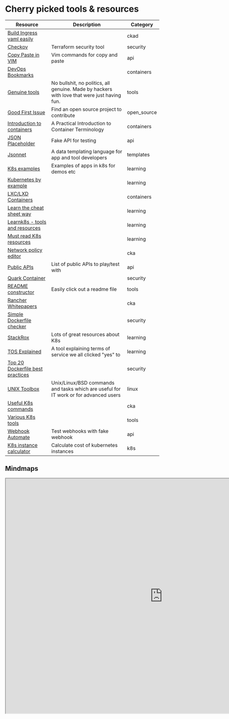 # Cherry picked tools & resources

| Resource                                                                                                                  | Description                                                                                 | Category    |
| ------------------------------------------------------------------------------------------------------------------------- | ------------------------------------------------------------------------------------------- | ----------- |
| [Build Ingress yaml easily](https://ingressbuilder.jetstack.io/)                                                          |                                                                                             | ckad        |
| [Checkov](https://github.com/bridgecrewio/checkov)                                                                        | Terraform security tool                                                                     | security    |
| [Copy Paste in VIM](https://www.barbarianmeetscoding.com/blog/5-minutes-vim-copy-pasting-and-registers)                   | Vim commands for copy and paste                                                             | api         |
| [DevOps Bookmarks](https://www.devopsbookmarks.org/linux+open-source?utm_source=share&utm_medium=ios_app&utm_name=iossmf) |                                                                                             | containers  |
| [Genuine tools](https://genuinetools.org/)                                                                                | No bullshit, no politics, all genuine. Made by hackers with love that were just having fun. | tools       |
| [Good First Issue](https://goodfirstissue.dev/)                                                                           | Find an open source project to contribute                                                   | open_source |
| [Introduction to containers](https://developers.redhat.com/blog/2018/02/22/container-terminology-practical-introduction)  | A Practical Introduction to Container Terminology                                           | containers  |
| [JSON Placeholder](https://jsonplaceholder.typicode.com/)                                                                 | Fake API for testing                                                                        | api         |
| [Jsonnet](https://jsonnet.org/)                                                                                           | A data templating language for app and tool developers                                      | templates   |
| [K8s examples](https://github.com/kubernetes/examples)                                                                    | Examples of apps in k8s for demos etc                                                       | learning    |
| [Kubernetes by example](https://kubernetesbyexample.com/)                                                                 |                                                                                             | learning    |
| [LXC/LXD Containers](https://linuxcontainers.org/)                                                                        |                                                                                             | containers  |
| [Learn the cheat sheet way](https://cheatsheet.dennyzhang.com/)                                                           |                                                                                             | learning    |
| [Learnk8s - tools and resources](https://learnk8s.io/kubernetes-resources)                                                |                                                                                             | learning    |
| [Must read K8s resources](https://kubernetesreadme.com/)                                                                  |                                                                                             | learning    |
| [Network policy editor](https://editor.cilium.io/?id=ueM67J8ZCNEb5iFZ)                                                    |                                                                                             | cka         |
| [Public APIs](https://github.com/public-apis/public-apis)                                                                 | List of public APIs to play/test with                                                       | api         |
| [Quark Container](https://github.com/QuarkContainer/Quark)                                                                |                                                                                             | security    |
| [README constructor](https://readme.so/editor)                                                                            | Easily click out a readme file                                                              | tools       |
| [Rancher Whitepapers](https://rancher.com/resources/#whitepapers)                                                         |                                                                                             | cka         |
| [Simple Dockerfile checker](https://www.fromlatest.io/#/)                                                                 |                                                                                             | security    |
| [StackRox](https://www.stackrox.com/)                                                                                     | Lots of great resources about K8s                                                           | learning    |
| [TOS Explained](https://tosdr.org/)                                                                                       | A tool explaining terms of service we all clicked "yes" to                                  | learning    |
| [Top 20 Dockerfile best practices](https://sysdig.com/blog/dockerfile-best-practices/)                                    |                                                                                             | security    |
| [UNIX Toolbox](http://cb.vu/unixtoolbox.xhtml)                                                                            | Unix/Linux/BSD commands and tasks which are useful for IT work or for advanced users        | linux       |
| [Useful K8s commands](https://iceburn.medium.com/kubectl-useful-commands-f5f47c0773f)                                     |                                                                                             | cka         |
| [Various K8s tools](https://caylent.com/50-useful-kubernetes-tools-for-2020)                                              |                                                                                             | tools       |
| [Webhook Automate](https://webhook.site/#!/a2e14c9d-b4d4-438c-99da-c1a8f66e376e)                                          | Test webhooks with fake webhook                                                             | api         |
| [K8s instance calculator](https://learnk8s.io/kubernetes-instance-calculator)                                          | Calculate cost of kubernetes instances                                                             | k8s         |

## Mindmaps

<iframe src='https://www.xmind.net/embed/dy6DeH/' width='1024' height='768' frameborder='1' scrolling='no' allowfullscreen="true"></iframe>
